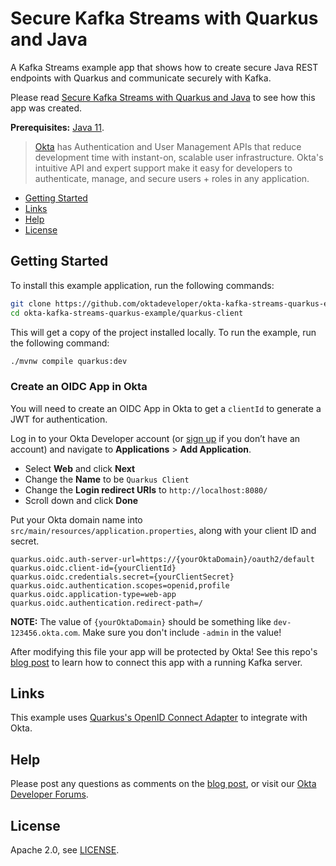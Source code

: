 # Secure Kafka Streams with Quarkus and Java

A Kafka Streams example app that shows how to create secure Java REST endpoints with Quarkus and communicate securely with Kafka. 

Please read [Secure Kafka Streams with Quarkus and Java](http://developer.okta.com/blog/2020/04/08/kafka-streams) to see how this app was created.

**Prerequisites:** [Java 11](https://adoptopenjdk.net/).

> [Okta](https://developer.okta.com/) has Authentication and User Management APIs that reduce development time with instant-on, scalable user infrastructure. Okta's intuitive API and expert support make it easy for developers to authenticate, manage, and secure users + roles in any application.

* [Getting Started](#getting-started)
* [Links](#links)
* [Help](#help)
* [License](#license)

## Getting Started

To install this example application, run the following commands:

```bash
git clone https://github.com/oktadeveloper/okta-kafka-streams-quarkus-example.git
cd okta-kafka-streams-quarkus-example/quarkus-client
```

This will get a copy of the project installed locally. To run the example, run the following command:
 
```bash
./mvnw compile quarkus:dev
```

### Create an OIDC App in Okta

You will need to create an OIDC App in Okta to get a `clientId` to generate a JWT for authentication. 

Log in to your Okta Developer account (or [sign up](https://developer.okta.com/signup/) if you don’t have an account) and navigate to **Applications** > **Add Application**. 

- Select **Web** and click **Next** 
- Change the **Name** to be `Quarkus Client` 
- Change the **Login redirect URIs** to `http://localhost:8080/`
- Scroll down and click **Done**

Put your Okta domain name into `src/main/resources/application.properties`, along with your client ID and secret. 

```properties
quarkus.oidc.auth-server-url=https://{yourOktaDomain}/oauth2/default
quarkus.oidc.client-id={yourClientId}
quarkus.oidc.credentials.secret={yourClientSecret}
quarkus.oidc.authentication.scopes=openid,profile
quarkus.oidc.application-type=web-app
quarkus.oidc.authentication.redirect-path=/
```

**NOTE:** The value of `{yourOktaDomain}` should be something like `dev-123456.okta.com`. Make sure you don't include `-admin` in the value!

After modifying this file your app will be protected by Okta! See this repo's [blog post](http://developer.okta.com/blog/2020/04/08/kafka-streams) to learn how to connect this app with a running Kafka server.

## Links

This example uses [Quarkus's OpenID Connect Adapter](https://quarkus.io/guides/security-openid-connect) to integrate with Okta.

## Help

Please post any questions as comments on the [blog post](http://developer.okta.com/blog/2020/04/08/kafka-streams), or visit our [Okta Developer Forums](https://devforum.okta.com/). 

## License

Apache 2.0, see [LICENSE](LICENSE).
